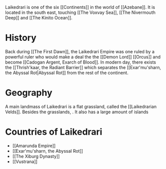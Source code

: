 Laikedrari is one of the six [[Continents]] in the world of [[Azebane]]. It is located in the south east, touching [[The Voxvay Sea]], [[The Nivermouth Deep]] and [[The Kinito Ocean]].

# History
Back during [[The First Dawn]], the Laikedrari Empire was one ruled by a powerful ruler who would make a deal the the [[Demon Lord]] [[Orcus]] and become [[Cadogan Argent, Exarch of Blood]]. In modern day, there exists the [[Thrish'kaar, the Radiant Barrier]] which separates the [[Exar'mu'sharn, the Abyssal Rot|Abyssal Rot]] from the rest of the continent.

# Geography
A main landmass of Laikedrari is a flat grassland, called the [[Laikedrarian Velds]]. Besides the grasslands, . It also has a large amount of islands 

# Countries of Laikedrari
- [[Amarunda Empire]]
- [[Exar'mu'sharn, the Abyssal Rot]]
- [[The Xiburg Dynasty]]
- [[Vustrana]]
